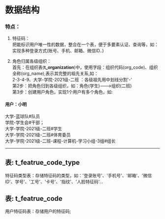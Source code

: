 # 数据结构<br/>
### 特点：
1. 特征码：<br/>
把能标识用户唯一性的数据，整合在一个表，便于多要素认证、查询等，如：实现多种登录方式(账号、手机、邮箱、微信ID..)<br/>

2. 角色归属各级组织：<br/>
首先：在组织表(**t_organization**)中，使用字段：组织代码(org_code)、组织全称(org_name),表示其完整的祖先关系,如：<br/>
      2-3-4-9、大学-学院-2021级-二班 ：各级祖先用中划线分割'-'<br/>
第2步：把角色归到各级组织，如：角色(学生)--->组织(二班)<br/>
第3步：创建用户角色，实现1个用户有多个角色，如:
#### 用户：小明 <br/>
大学-蓝球队#队员<br/>
学院-学生会#干部；<br/>
大学-学院-2021级-二班#学生<br/>
大学-学院-2021级-二班#体育委员<br/>
大学-学院-2021级-二班-课程-计算机-学习小组-3组#组长<br/>

---
## 表: t_featrue_code_type
特征码类型表：存储特征码的类型，如：'登录账号'、'手机号'、'邮箱'、'微信ID'、学号'、'工号'、'卡号'、'指纹'、'人脸特征码'...<br/>

## 表: t_featrue_code
用户特征码表：存储用户的特征码;<br/>

